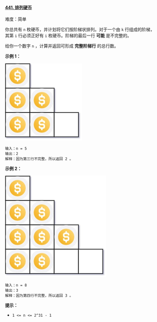 ﻿#### [441\. 排列硬币](https://leetcode.cn/problems/arranging-coins/)

难度：简单

你总共有 `n` 枚硬币，并计划将它们按阶梯状排列。对于一个由 `k` 行组成的阶梯，其第 `i` 行必须正好有 `i` 枚硬币。阶梯的最后一行 **可能** 是不完整的。

给你一个数字 `n` ，计算并返回可形成 **完整阶梯行** 的总行数。

**示例 1：**

![](./assets/img/Question0441_01.jpg)

```
输入：n = 5
输出：2
解释：因为第三行不完整，所以返回 2 。
```

**示例 2：**

![](./assets/img/Question0441_02.jpg)

```
输入：n = 8
输出：3
解释：因为第四行不完整，所以返回 3 。
```

**提示：**

-   `1 <= n <= 2^31 - 1`

